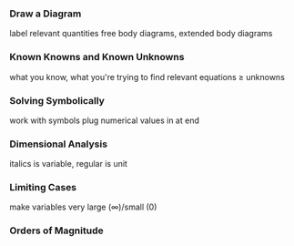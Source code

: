 ### Draw a Diagram
label relevant quantities
free body diagrams, extended body diagrams
### Known Knowns and Known Unknowns
what you know, what you're trying to find
relevant equations $\geq$ unknowns
### Solving Symbolically
work with symbols
plug numerical values in at end
### Dimensional Analysis
italics is variable, regular is unit
### Limiting Cases
make variables very large ($\infty$)/small ($0$)
### Orders of Magnitude